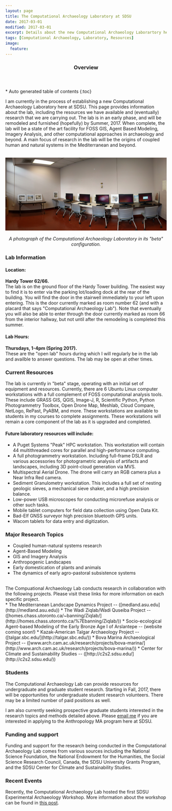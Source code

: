 ```yaml
---
layout: page
title: The Computational Archaeology Laboratory at SDSU
date: 2017-03-01
modified: 2017-03-01
excerpt: Details about the new Computational Archaeology Laborartory here at San Diego State University.
tags: [Computational Archaeology, Laboratory, Resources]
image:
  feature:
---
```


<section id="table-of-contents" class="toc">
  <header>
    <h3>Overview</h3>
  </header>
<div id="drawer" markdown="1">
*  Auto generated table of contents
{:toc}
</div>
</section><!-- /#table-of-contents -->

I am currently in the process of establishing a new Computational Archaeology Laboratory here at SDSU. This page provides information about the lab, including the resources we have available and (eventually) research that we are carrying out. The lab is in an early phase, and will be remodeled and furnished (hopefully) by Summer, 2017. When complete, the lab will be a state of the art facility for FOSS GIS, Agent Based Modeling, Imagery Analysis, and other computational approaches in archaeology and beyond. A main focus of research in the lab will be the origins of coupled human and natural systems in the Mediterranean and beyond. 
<br><br>

![A photograph of the Computational Archaeology Laboratory in its "beta" configuration](/images/CompArchLab_beta.jpg)
<center><i>
A photograph of the Computational Archaeology Laboratory in its "beta" configuration.
</i></center>

### Lab Information

#### Location: 

**Hardy Tower 62/66.**
<br>
The lab is on the ground floor of the Hardy Tower building. The easiest way to find it is to enter via the parking lot/loading dock at the rear of the building. You will find the door in the stairwell immediately to your left upon entering. This is the door currently marked as room number 62 (and with a placard that says "Computational Archaeology Lab"). Note that eventually you will also be able to enter through the door currently marked as room 66 from the interior hallway, but not until after the remodeling is completed this summer.

#### Lab Hours: 

**Thursdays, 1-4pm (Spring 2017).**
<br>
These are the "open lab" hours during which I will regularly be in the lab and availble to answer questions. The lab may be open at other times.

### Current Resources

The lab is currently in "beta" stage, operating with an initial set of equipment and resources. Currently, there are 6 Ubuntu Linux computer workstations with a full complement of FOSS computational analysis tools. These include GRASS GIS, QGIS, Image-J, R, Scientific Python, Python Photogrammetry Toolbox, Open Drone Map, Meshlab, Cloud Compare, NetLogo, RePast, PyABM, and more. These workstations are available to students in my courses to complete assignments. These workstations will remain a core component of the lab as it is upgraded and completed.

#### Future laboratory resources will include:

* A Puget Systems "Peak" HPC workstation. This workstation will contain 44 multithreaded cores for parallel and high-performance computing.
* A full photogrammetry workstation. Including full-frame DSLR and various accessories for photogrametric analysis of artifacts and landscapes, including 3D point-cloud generation via MVS.
* Multispectral Aerial Drone. The drone will carry an RGB camera plus a Near Infra Red camera.
* Sediment Granulometry workstation. This includes a full set of nesting geologic sieves, a mechanical sieve shaker, and a high precision balance.
* Low-power USB microscopes for conducting microrefuse analysis or other such tasks.
* Mobile tablet computers for field data collection using Open Data Kit.
* Bad-Elf GNSS surveyor high precision bluetooth GPS units.
* Wacom tablets for data entry and digitization.

### Major Research Topics

* Coupled human-natural systems research
* Agent-Based Modeling
* GIS and Imagery Analysis
* Anthropogenic Landscapes
* Early domestication of plants and animals
* The dynamics of early agro-pastoral subsistence systems
<br>
The Compuational Archaeology Lab conducts research in collaboration with the following projects. Please visit these links for more information on each specific project. 
<br>
* The Mediterranean Landscape Dynamics Project -- ([medland.asu.edu](http://medland.asu.edu))
* The Wadi Ziqlab/Wadi Quseiba Project -- ([homes.chass.utoronto.ca/~banning/Ziqlab/](http://homes.chass.utoronto.ca/%7Ebanning/Ziqlab/))
* Socio-ecological Agent-based Modeling of the Early Bronze Age I of Arslantepe -- (website coming soon!)
* Kazak-American Talgar Archaeology Project -- ([talgar.sbc.edu/](http://talgar.sbc.edu/))
* Bova Marina Archaeological Project -- ([www.arch.cam.ac.uk/research/projects/bova-marina/](http://www.arch.cam.ac.uk/research/projects/bova-marina/))
* Center for Climate and Sustainability Studies -- ([http://c2s2.sdsu.edu/](http://c2s2.sdsu.edu/))

### Students

The Computational Archaeology Lab can provide resources for undergraduate and graduate student research. Starting in Fall, 2017, there will be opportunities for undergraduate student research volunteers. There may be a limited number of paid positions as well.

I am also currently seeking prospective graduate students interested in the research topics and methods detailed above. Please [email me](iullah@sdsu.edu) if you are interested in applying to the Anthropology MA program here at SDSU.

### Funding and support

Funding and support for the research being conducted in the Computational Archaeology Lab comes from various sources including the National Science Foundation, the National Endowment for the Humanities, the Social Science Research Council, Canada, the SDSU University Grants Program, and the SDSU Center for Climate and Sustainability Studies.

### Recent Events

Recently, the Computational Archaeology Lab hosted the first SDSU Experimental Archaeology Workshop. More information about the workshop can be found in [this post](2017-SDSU-Experimental-Archaeology-Workshop).


